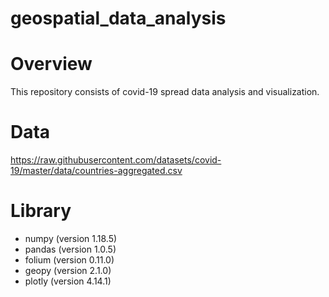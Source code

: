 # geospatial_data_analysis

# Overview
This repository consists of covid-19 spread data analysis and visualization.

# Data
https://raw.githubusercontent.com/datasets/covid-19/master/data/countries-aggregated.csv

# Library
- numpy (version 1.18.5)
- pandas (version 1.0.5)
- folium (version 0.11.0)
- geopy (version 2.1.0)
- plotly (version 4.14.1)
